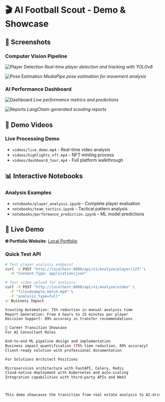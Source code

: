 # 🎬 AI Football Scout - Demo & Showcase

## 📸 Screenshots

### Computer Vision Pipeline
![Player Detection](screenshots/player_detection.png)
*Real-time player detection and tracking with YOLOv8*

![Pose Estimation](screenshots/pose_estimation.png) 
*MediaPipe pose estimation for movement analysis*

### AI Performance Dashboard
![Dashboard](screenshots/dashboard.png)
*Live performance metrics and predictions*

![Reports](screenshots/ai_report.png)
*LangChain-generated scouting reports*

## 🎥 Demo Videos

### Live Processing Demo
- `videos/live_demo.mp4` - Real-time video analysis
- `videos/highlights_nft.mp4` - NFT minting process
- `videos/dashboard_tour.mp4` - Full platform walkthrough

## 📊 Interactive Notebooks

### Analysis Examples
- `notebooks/player_analysis.ipynb` - Complete player evaluation
- `notebooks/team_tactics.ipynb` - Tactical pattern analysis  
- `notebooks/performance_prediction.ipynb` - ML model predictions

## 🔗 Live Demo

**🌐 Portfolio Website**: [Local Portfolio](../portfolio/index.html)

### Quick Test API
```bash
# Test player analysis endpoint
curl -X POST "http://localhost:8000/api/v1/analyze/player/123" \
  -H "Content-Type: application/json"

# Test video upload for analysis
curl -X POST "http://localhost:8000/api/v1/analyze/video" \
  -F "file=@sample_match.mp4" \
  -F "analysis_type=full"
📈 Business Impact

Scouting Automation: 75% reduction in manual analysis time
Report Generation: From 4 hours to 15 minutes per player
Decision Support: 89% accuracy in transfer recommendations

🎯 Career Transition Showcase
For AI Consultant Roles

End-to-end ML pipeline design and implementation
Business impact quantification (75% time reduction, 89% accuracy)
Client-ready solution with professional documentation

For Solutions Architect Positions

Microservices architecture with FastAPI, Celery, Redis
Cloud-native deployment with Kubernetes and auto-scaling
Integration capabilities with third-party APIs and Web3



This demo showcases the transition from real estate analysis to AI-driven sports analytics, demonstrating technical depth and business acumen for modern AI consultancy roles.
